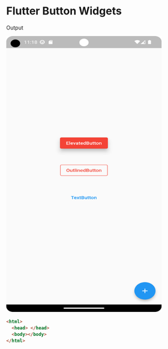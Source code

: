 # Flutter Button Widgets

<p>Output</p>
<img src="assets/images/screenshot.png" width="414" height="736">



```html
<html>
  <head> </head>
  <body></body>
</html>
```